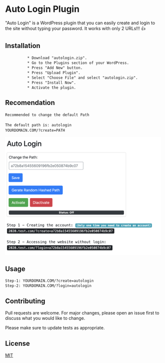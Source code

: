 # Auto Login Plugin

"Auto Login" is a WordPress plugin that you can easily create and login to the site without typing your password.
It works with only 2 URLs!!! :+1:
## Installation

```
          * Download "autologin.zip".
          * Go to the Plugins section of your WordPress.
          * Press "Add New" button.
          * Press "Upload Plugin".
          * Select "Choose File" and select "autologin.zip".
          * Press "Install Now".
          * Activate the plugin.
```
## Recomendation
```bash
Recommended to change the default Path

The default path is: autologin
YOURDOMAIN.COM/?create=PATH
```

![alt text](https://github.com/ShahinZa/auto-login-plugin/blob/master/plugin-image.png?raw=true)

## Usage

```
Step-1: YOURDOMAIN.COM/?create=autologin
Step-2: YOURDOMAIN.COM/?login=autologin
```

## Contributing
Pull requests are welcome. For major changes, please open an issue first to discuss what you would like to change.

Please make sure to update tests as appropriate.

## License
[MIT](https://choosealicense.com/licenses/mit/)
